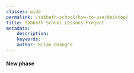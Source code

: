 ```yaml
---
classes: wide
permalink: /sabbath-school/how-to-use/desktop/
title: Sabbath School Lessons Project
metadata:
    description: 
    keywords: 
    author: Brian Onang'o
---
```


#### New phase


